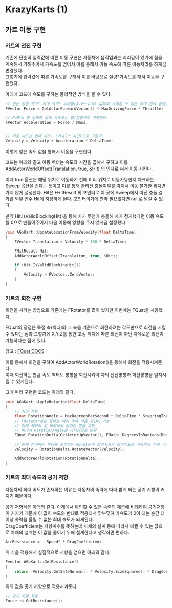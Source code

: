 # KrazyKarts (1)

## 카트 이동 구현

### 카트의 전진 구현

기존에 단순히 입력값에 따른 이동 구현은 자동차에 움직임과는 괴리감이 있기에 힘을 계속해서 가해주어서 가속도를 얻어서 이를 통해서 이동 속도에 따른 이동처리를 하게끔 변경했다.<br>
그렇기에 입력값에 따른 가속도를 구해서 이를 바탕으로 질량\*가속도를 해서 이동을 구현했다.

아래에 코드에 속도를 구하는 물리적인 방식을 볼 수 있다.

```C++
// 힘은 방향 벡터* 최대 속력* 스로틀(1.0~-1.0) 값으로 가해질 수 있는 최대 힘의 절댓값 내에서 동작할 수 있게 설정됐다.
FVector Force = GetActorForwardVector() * MaxDrivingForce * Throttle;

// F=M*A 의 법칙에 의해 가속도는 힘/질량으로 구해진다.
FVector Acceleration = Force / Mass;


// 최종 속도는 현재 속도+ (가속도* 시간)으로 구한다.
Velocity = Velocity + Acceleration * DeltaTime;
```

이렇게 얻은 속도 값을 통해서 이동을 구현한다.

코드는 아래와 같고 이동 벡터는 속도와 시간을 곱해서 구하고 이를
AddActorWorldOffset(Translation, true, &Hit) 의 인자로 써서 이동 시킨다.

이때 true 옵션은 해당 위치로 이동하기 전에 미리 위치로 이동가능한지 체크하는 Sweep 옵션을 킨다는 뜻이고 이를 통해 콜리전 충돌여부를 따져서 이동 불가한 위치면 가지 않게 설정한다. Hit은 FHitResult 의 포인터로 이 곳에 Sweep에서 따진 충돌 결과를 외부 변수 Hit에 저장하게 된다. 포인터이기에 만약 필요없다면 null로 넘길 수 있다<br>

만약 Hit.IsValidBlockingHit()을 통해 차가 무언가 충돌해 차가 정지했다면 이동 속도를 0으로 만들어주어서 다음 이동에 영향을 주지 않게끔 설정했다.

```C++
void AGoKart::UpdateLocationFromVelocity(float DeltaTime)
{
	FVector Translation = Velocity * 100 * DeltaTime;

	FHitResult Hit;
	AddActorWorldOffset(Translation, true, &Hit);

	if (Hit.IsValidBlockingHit())
	{
		Velocity = FVector::ZeroVector;
	}
}
```

### 카트의 회전 구현

회전을 시키는 방법으로 기존에는 FRotator를 많이 썼지만 이번에는 FQuat을 사용했다.

FQuat의 장점은 특정 축(벡터)와 그 축을 기준으로 회전하려는 각도만으로 회전을 시킬 수 있다는 점과 그렇기에 X,Y,Z를 통한 고정 위치에 따른 회전이 아닌 자유로운 회전이 가능하다는 점에 있다.

참고 : [FQuat DOCS](https://docs.unrealengine.com/4.26/en-US/API/Runtime/Core/Math/FQuat/)

이를 통해서 회전을 구하여 AddActorWorldRotation()을 통해서 회전을 적용시켜준다.<br>
이때 회전하는 만큼 속도 벡터도 방향을 회전시켜야 차의 전진방향과 회전방향을 일치시킬 수 있게된다.

그에 따라 구현한 코드는 아래와 같다.

```C++
void AGoKart::ApplyRotation(float DeltaTime)
{
	// 회전 적용
	float RotationAngle = MaxDegreesPerSecond * DeltaTime * SteeringThrow;
	// FRotator로는 못하는 여러 축에 따른 회전이 가능
	// 현재 액터의 업 벡터에서 라디안 만큼 회전
	// 따라서 RotationAngle을 라디안으로 변환
	FQuat RotationDelta(GetActorUpVector(), FMath::DegreesToRadians(RotationAngle));

	// 현재 전진하는 벡터를 회전하는 FQuat만큼 회전시켜서 회전각도와 자동차의 전진 각도가 일치하게 하여 이동에 어색함을 없게끔한다.
	Velocity = RotationDelta.RotateVector(Velocity);

	AddActorWorldRotation(RotationDelta);
}
```

### 카트의 최대 속도와 공기 저항

자동차의 최대 속도가 존재하는 이유는 자동차의 속력에 따라 받게 되는 공기 저항이 커지기 때문이다.

공기 저항식은 아래와 같다. 아래에서 확인할 수 있든 속력의 제곱에 비례하여 공기저항이 커지기 때문에 이 값이 속도와 반대로 적용되서 맞부딪혀 가속도가 0이 되는 순간 더 이상 속력을 올릴 수 없는 최대 속도가 되게된다.<br>DragCoefficient는 저항계수를 뜻하는데 차체의 설계 등에 따라서 바뀔 수 있는 값으로 차체의 설계는 이 값을 줄이기 위해 설계한다고 생각하면 편하다.

```
AirResistance = - Speed² * DragCoefficient
```

위 식을 적용해서 실질적으로 저항을 얻으면 아래와 같다.

```C++
Fvector AGoKart::GetResistance()
{
	return -Velocity.GetSafeNormal() * Velocity.SizeSquared() * DragCoefficient;
}

```

위의 값을 공기 저항으로 적용시켜준다.

```C++
// 공기 저항 적용
Force += GetResistance();
```
